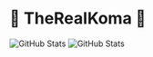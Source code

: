 # 🧨 TheRealKoma 🧨

![GitHub Stats](https://github-readme-stats.vercel.app/api?username=therealkoma&theme=tokyonight)
![GitHub Stats](https://github-readme-stats.vercel.app/api/top-langs/?username=therealkoma&layout=compact&theme=tokyonight&hide_border=false)

